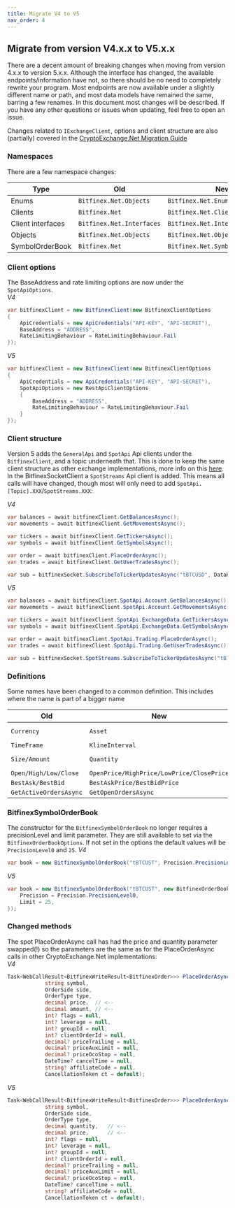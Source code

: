 ```yaml
---
title: Migrate V4 to V5
nav_order: 4
---
```


## Migrate from version V4.x.x to V5.x.x

There are a decent amount of breaking changes when moving from version 4.x.x to version 5.x.x. Although the interface has changed, the available endpoints/information have not, so there should be no need to completely rewrite your program.
Most endpoints are now available under a slightly different name or path, and most data models have remained the same, barring a few renames.
In this document most changes will be described. If you have any other questions or issues when updating, feel free to open an issue.

Changes related to `IExchangeClient`, options and client structure are also (partially) covered in the [CryptoExchange.Net Migration Guide](https://jkorf.github.io/CryptoExchange.Net/Migration%20Guide.html)

### Namespaces
There are a few namespace changes:  

|Type|Old|New|
|----|---|---|
|Enums|`Bitfinex.Net.Objects`|`Bitfinex.Net.Enums`  |
|Clients|`Bitfinex.Net`|`Bitfinex.Net.Clients`  |
|Client interfaces|`Bitfinex.Net.Interfaces`|`Bitfinex.Net.Interfaces.Clients`  |
|Objects|`Bitfinex.Net.Objects`|`Bitfinex.Net.Objects.Models`  |
|SymbolOrderBook|`Bitfinex.Net`|`Bitfinex.Net.SymbolOrderBooks`|

### Client options
The BaseAddress and rate limiting options are now under the `SpotApiOptions`.  
*V4*
```csharp
var bitfinexClient = new BitfinexClient(new BitfinexClientOptions
{
	ApiCredentials = new ApiCredentials("API-KEY", "API-SECRET"),
	BaseAddress = "ADDRESS",
	RateLimitingBehaviour = RateLimitingBehaviour.Fail
});
```

*V5*
```csharp
var bitfinexClient = new BitfinexClient(new BitfinexClientOptions
{
	ApiCredentials = new ApiCredentials("API-KEY", "API-SECRET"),
	SpotApiOptions = new RestApiClientOptions
	{
		BaseAddress = "ADDRESS",
		RateLimitingBehaviour = RateLimitingBehaviour.Fail
	}
});
```

### Client structure
Version 5 adds the `GeneralApi` and `SpotApi` Api clients under the `BitfinexClient`, and a topic underneath that. This is done to keep the same client structure as other exchange implementations, more info on this [here](https://jkorf.github.io/CryptoExchange.Net/Clients.html).
In the BitfinexSocketClient a `SpotStreams` Api client is added. This means all calls will have changed, though most will only need to add `SpotApi.[Topic].XXX`/`SpotStreams.XXX`:

*V4*
```csharp
var balances = await bitfinexClient.GetBalancesAsync();
var movements = await bitfinexClient.GetMovementsAsync();

var tickers = await bitfinexClient.GetTickersAsync();
var symbols = await bitfinexClient.GetSymbolsAsync();

var order = await bitfinexClient.PlaceOrderAsync();
var trades = await bitfinexClient.GetUserTradesAsync();

var sub = bitfinexSocket.SubscribeToTickerUpdatesAsync("tBTCUSD", DataHandler);
```

*V5*  
```csharp
var balances = await bitfinexClient.SpotApi.Account.GetBalancesAsync();
var movements = await bitfinexClient.SpotApi.Account.GetMovementsAsync();

var tickers = await bitfinexClient.SpotApi.ExchangeData.GetTickersAsync();
var symbols = await bitfinexClient.SpotApi.ExchangeData.GetSymbolsAsync();

var order = await bitfinexClient.SpotApi.Trading.PlaceOrderAsync();
var trades = await bitfinexClient.SpotApi.Trading.GetUserTradesAsync();

var sub = bitfinexSocket.SpotStreams.SubscribeToTickerUpdatesAsync("tBTCUSD", DataHandler);
```

### Definitions
Some names have been changed to a common definition. This includes where the name is part of a bigger name  

|Old|New||
|----|---|---|
|`Currency`|`Asset`|`GetCurrenciesAsync` -> `GetAssetsAsync`|
|`TimeFrame`|`KlineInterval`||
|`Size/Amount`|`Quantity`|`WithdrawMinSize` -> `WithdrawMinQuantity`|
|`Open/High/Low/Close`|`OpenPrice/HighPrice/LowPrice/ClosePrice` ||
|`BestAsk/BestBid`|`BestAskPrice/BestBidPrice`||
|`GetActiveOrdersAsync`|`GetOpenOrdersAsync`||

### BitfinexSymbolOrderBook
The constructor for the `BitfinexSymbolOrderBook` no longer requires a precisionLevel and limit parameter. They are still available to set via the `BitfinexOrderBookOptions`. If not set in the options the default values will be `PrecisionLevel0` and `25`.
*V4*
```csharp
var book = new BitfinexSymbolOrderBook("tBTCUST", Precision.PrecisionLevel0, 25);
```

*V5*
```csharp
var book = new BitfinexSymbolOrderBook("tBTCUST", new BitfinexOrderBookOptions {
	Precision = Precision.PrecisionLevel0,
	Limit = 25,
});
```

### Changed methods
The spot PlaceOrderAsync call has had the price and quantity parameter swapped(!) so the parameters are the same as for the PlaceOrderAsync calls in other CryptoExchange.Net implementations:  
*V4*  
```csharp
Task<WebCallResult<BitfinexWriteResult<BitfinexOrder>>> PlaceOrderAsync(
            string symbol,
            OrderSide side,
            OrderType type,
            decimal price,	// <--
            decimal amount,	// <--
            int? flags = null,
            int? leverage = null,
            int? groupId = null,
            int? clientOrderId = null,
            decimal? priceTrailing = null,
            decimal? priceAuxLimit = null,
            decimal? priceOcoStop = null,
            DateTime? cancelTime = null,
            string? affiliateCode = null,
            CancellationToken ct = default);
```
*V5*  
```csharp
Task<WebCallResult<BitfinexWriteResult<BitfinexOrder>>> PlaceOrderAsync(
            string symbol,
            OrderSide side,
            OrderType type,
            decimal quantity,	// <--
            decimal price,		// <--
            int? flags = null,
            int? leverage = null,
            int? groupId = null,
            int? clientOrderId = null,
            decimal? priceTrailing = null,
            decimal? priceAuxLimit = null,
            decimal? priceOcoStop = null,
            DateTime? cancelTime = null,
            string? affiliateCode = null,
            CancellationToken ct = default);
```